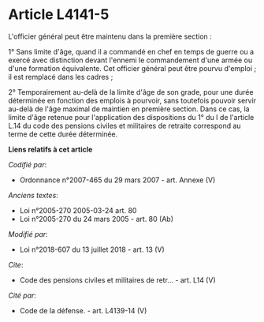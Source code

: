 # Article L4141-5

L'officier général peut être maintenu dans la première section :

1° Sans limite d'âge, quand il a commandé en chef en temps de guerre ou a exercé avec distinction devant l'ennemi le
commandement d'une armée ou d'une formation équivalente. Cet officier général peut être pourvu d'emploi ; il est remplacé
dans les cadres ;

2° Temporairement au-delà de la limite d'âge de son grade, pour une durée déterminée en fonction des emplois à pourvoir, sans
toutefois pouvoir servir au-delà de l'âge maximal de maintien en première section. Dans ce cas, la limite d'âge retenue pour
l'application des dispositions du 1° du I de l'article L.14 du code des pensions civiles et militaires de retraite correspond
au terme de cette durée déterminée.

**Liens relatifs à cet article**

_Codifié par_:

  - Ordonnance n°2007-465 du 29 mars 2007 - art. Annexe (V)

_Anciens textes_:

  - Loi n°2005-270 2005-03-24 art. 80
  - Loi n°2005-270 du 24 mars 2005 - art. 80 (Ab)

_Modifié par_:

  - Loi n°2018-607 du 13 juillet 2018 - art. 13 (V)

_Cite_:

  - Code des pensions civiles et militaires de retr... - art. L14 (V)

_Cité par_:

  - Code de la défense. - art. L4139-14 (V)
